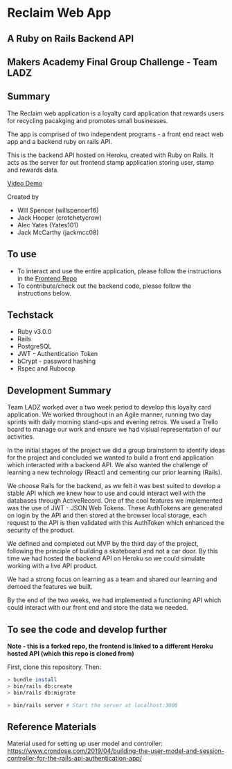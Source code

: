 # Reclaim Web App 
## A Ruby on Rails Backend API
## Makers Academy Final Group Challenge - Team LADZ

## Summary

The Reclaim web application is a loyalty card application that rewards users for recycling pacakging and promotes small businesses.

The app is comprised of two independent programs - a front end react web app and a backend ruby on rails API.

This is the backend API hosted on Heroku, created with Ruby on Rails. It acts as the server for out frontend stamp application storing user, stamp and rewards data. 

[Video Demo](https://youtu.be/0LR2igzIuHQ)

Created by 
- Will Spencer (willspencer16)
- Jack Hooper (crotchetycrow)
- Alec Yates (Yates101)
- Jack McCarthy (jackmcc08)

## To use
- To interact and use the entire application, please follow the instructions in the [Frontend Repo](https://github.com/jackmcc08/ladz-reclaim-react-fe) 
- To contribute/check out the backend code, please follow the instructions below.

## Techstack
- Ruby v3.0.0
- Rails
- PostgreSQL
- JWT - Authentication Token
- bCrypt - password hashing
- Rspec and Rubocop

## Development Summary

Team LADZ worked over a two week period to develop this loyalty card application. We worked throughout in an Agile manner, running two day sprints with daily morning stand-ups and evening retros. We used a Trello board to manage our work and ensure we had visiual representation of our activities. 

In the initial stages of the project we did a group brainstorm to identify ideas for the project and concluded we wanted to build a front end application which interacted with a backend API. We also wanted the challenge of learning a new technology (React) and cementing our prior learning (Rails). 

We choose Rails for the backend, as we felt it was best suited to develop a stable API which we knew how to use and could interact well with the databases through ActiveRecord. One of the cool features we implemented was the use of JWT - JSON Web Tokens. These AuthTokens are generated on login by the API and then stored at the browser local storage, each request to the API is then validated with this AuthToken which enhanced the security of the product.

We defined and completed out MVP by the third day of the project, following the principle of building a skateboard and not a car door. By this time we had hosted the backend API on Heroku so we could simulate working with a live API product. 

We had a strong focus on learning as a team and shared our learning and demoed the features we built. 

By the end of the two weeks, we had implemented a functioning API which could interact with our front end and store the data we needed. 

## To see the code and develop further

**Note - this is a forked repo, the frontend is linked to a different Heroku hosted API (which this repo is cloned from)**

First, clone this repository. Then:

```zsh
> bundle install
> bin/rails db:create
> bin/rails db:migrate

> bin/rails server # Start the server at localhost:3000
```

<!-- 
## Start with Creating a User (if you don't have one already)
 Create User: `curl -X POST -d 'user[username]=test_user5' -d 'user[password]=test_password5' http://localhost:3001/api/v1/users`

## Login

Login: `curl -X POST -d 'username=test_user5' -d 'password=test_password5' http://localhost:3001/api/v1/authenticate`

copy the auth_token and put it into future requests // not currently working via CURL - have not been able to workout.


## Create a stamp

## Reward Model Curl Requests

Index: curl -X POST -d 'user[username]=test_user5' -d 'user[password]=test_password5' http://localhost:3000/api/v1/users`

Create: curl -X POST -d reward[reward_name]="" -d reward[reward_content]="" -d reward[business_id]=""  http://localhost:3000/api/v1/rewards

Update: curl -X PATCH -d reward[reward_content]="" http://localhost:3000/api/v1/rewards/1

Destroy: curl -X DELETE http://localhost:3000/api/v1/rewards/1


## User Reward Model Curl Requests

Index: curl http://localhost:3000/api/v1/user_rewards

Create: curl -X POST -d user_reward[reward_id]="" -d user_reward[user_id]="" -d user_reward[redeemed]=""  http://localhost:3000/api/v1/user_rewards

Update: curl -X PATCH -d user_reward[redeemed]="" http://localhost:3000/api/v1/user_rewards/1

Destroy: curl -X DELETE http://localhost:3000/api/v1/user_rewards/1 -->


## Reference Materials

Material used for setting up user model and controller:
https://www.crondose.com/2019/04/building-the-user-model-and-session-controller-for-the-rails-api-authentication-app/
